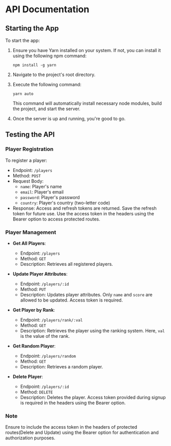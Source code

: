 # API Documentation

## Starting the App

To start the app:

1. Ensure you have Yarn installed on your system. If not, you can install it using the following npm command:

    ```
    npm install -g yarn
    ```

2. Navigate to the project's root directory.

3. Execute the following command:

    ```
    yarn auto
    ```

    This command will automatically install necessary node modules, build the project, and start the server.

4. Once the server is up and running, you're good to go.

## Testing the API

### Player Registration

To register a player:

- Endpoint: `/players`
- Method: `POST`
- Request Body:
  - `name`: Player's name
  - `email`: Player's email
  - `password`: Player's password
  - `country`: Player's country (two-letter code)
- Response: Access and refresh tokens are returned. Save the refresh token for future use. Use the access token in the headers using the Bearer option to access protected routes.

### Player Management

- **Get All Players**:
  - Endpoint: `/players`
  - Method: `GET`
  - Description: Retrieves all registered players.

- **Update Player Attributes**:
  - Endpoint: `/players/:id`
  - Method: `PUT`
  - Description: Updates player attributes. Only `name` and `score` are allowed to be updated. Access token is required.

- **Get Player by Rank**:
  - Endpoint: `/players/rank/:val`
  - Method: `GET`
  - Description: Retrieves the player using the ranking system. Here, `val` is the value of the rank.

- **Get Random Player**:
  - Endpoint: `/players/random`
  - Method: `GET`
  - Description: Retrieves a random player.

- **Delete Player**:
  - Endpoint: `/players/:id`
  - Method: `DELETE`
  - Description: Deletes the player. Access token provided during signup is required in the headers using the Bearer option.

### Note

Ensure to include the access token in the headers of protected routes(Delete and Update) using the Bearer option for authentication and authorization purposes.
